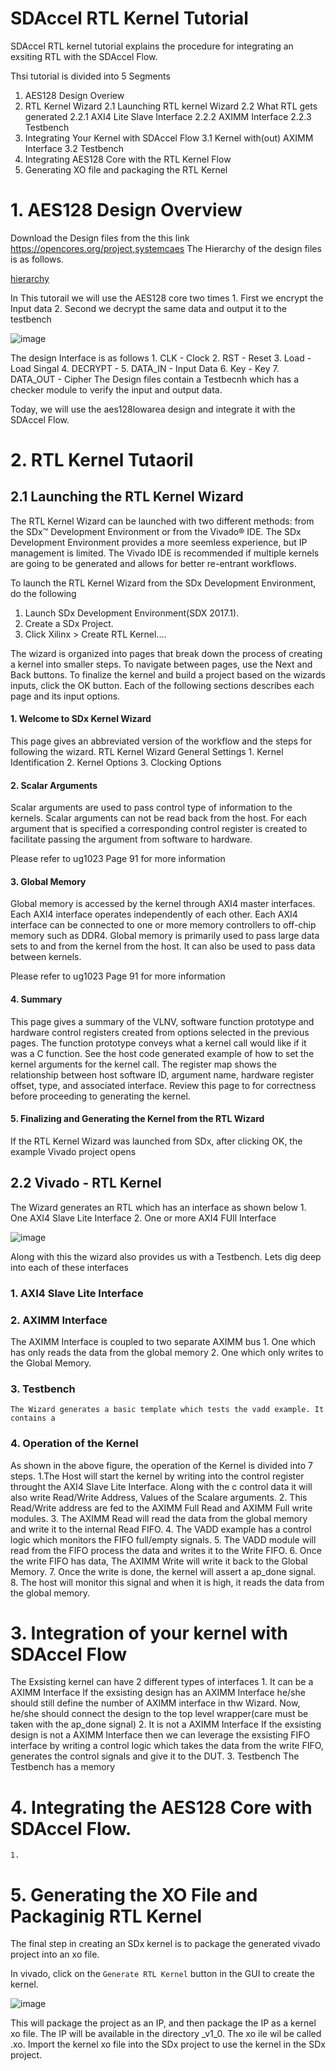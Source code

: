 # SDAccel RTL Kernel Tutorial

SDAccel RTL kernel tutorial explains the procedure for integrating an exsiting RTL with the SDAccel Flow. 

Thsi tutorial is divided into 5 Segments
 1. AES128 Design Overiew 
 2. RTL Kernel Wizard 
  2.1 Launching RTL kernel Wizard
  2.2 What RTL gets generated
     2.2.1 AXI4 Lite Slave Interface
     2.2.2 AXIMM Interface
     2.2.3 Testbench 
 3. Integrating Your Kernel with SDAccel Flow
   3.1 Kernel with(out) AXIMM Interface
   3.2 Testbench 
 4. Integrating AES128 Core with the RTL Kernel Flow
 5. Generating XO file and packaging the RTL Kernel


# 1. AES128 Design Overview
Download the Design files from the this link https://opencores.org/project,systemcaes
The Hierarchy of the design files is as follows. 

[hierarchy](https://user-images.githubusercontent.com/32319498/31956578-abacabe6-b8a0-11e7-8dec-ab22b29898cf.PNG)

In This tutorail we will use the AES128 core two times
	1. First we encrypt the Input data
	2. Second we decrypt the same data and output it to the testbench

![image](https://user-images.githubusercontent.com/32319498/31142684-e1b2e09c-a82f-11e7-9741-ce0f1c4ce054.png)

The design Interface is as follows 
	1. CLK - Clock 
	2. RST - Reset
	3. Load - Load Singal
	4. DECRYPT - 
	5. DATA_IN - Input Data
	6. Key - Key 
	7. DATA_OUT - Cipher
The Design files contain a Testbecnh which has a checker module to verify the input and output data.
		
Today, we will use the aes128lowarea design and integrate it with the SDAccel Flow.

# 2. RTL Kernel Tutaoril
 
## 2.1 Launching the RTL Kernel Wizard
 The RTL Kernel Wizard can be launched with two different methods: from the SDx™ Development Environment or from the Vivado® IDE. 	 The SDx Development Environment provides a more seemless experience, but IP management is limited. The Vivado IDE is recommended 	  if multiple kernels are going to be generated and allows for better re-entrant workflows.

To launch the RTL Kernel Wizard from the SDx Development Environment, do the following
   1. Launch SDx Development Environment(SDX 2017.1).
   2. Create a SDx Project.
   3. Click Xilinx > Create RTL Kernel....

   The wizard is organized into pages that break down the process of creating a kernel into smaller steps. To navigate between pages,    use the Next and Back buttons. To finalize the kernel and build a project based on the wizards inputs, click the OK button. Each of the following sections describes each page and its input options.
 
####   1. Welcome to SDx Kernel Wizard
   This page gives an abbreviated version of the workflow and the steps for following the wizard.
  	RTL Kernel Wizard General Settings
    		1. Kernel Identification
    		2. Kernel Options
    		3. Clocking Options
####   2. Scalar Arguments 
   Scalar arguments are used to pass control type of information to the kernels. Scalar arguments can not be read back from the host. For each argument that is specified a corresponding control register is created to facilitate passing the argument from software to hardware.

Please refer to ug1023 Page 91 for more information

#### 3. Global Memory 
   Global memory is accessed by the kernel through AXI4 master interfaces. Each AXI4 interface operates independently of each other. Each AXI4 interface can be connected to one or more memory controllers to off-chip memory such as DDR4. Global memory is primarily used to pass large data sets to and from the kernel from the host. It can also be used to pass data between kernels.

Please refer to ug1023 Page 91 for more information

#### 4. Summary 
This page gives a summary of the VLNV, software function prototype and hardware control registers created from options selected in the previous pages. The function prototype conveys what a kernel call would like if it was a C function. See the host code generated example of how to set the kernel arguments for the kernel call. The register map shows the relationship between host software ID, argument name, hardware register offset, type, and associated interface. Review this page to for correctness before proceeding to generating the kernel.

#### 5. Finalizing and Generating the Kernel from the RTL Wizard
If the RTL Kernel Wizard was launched from SDx, after clicking OK, the example Vivado project opens

## 2.2 Vivado - RTL Kernel 

The Wizard generates an RTL which has an interface as shown below
	1. One AXI4 Slave Lite Interface
	2. One or more AXI4 FUll Interface
	
![image](https://user-images.githubusercontent.com/32319498/31147244-1b121048-a83e-11e7-83e6-a3f534f62ade.png)

Along with this the wizard also provides us with a Testbench. Lets dig deep into each of these interfaces

### 1. AXI4 Slave Lite Interface 

### 2. AXIMM Interface
   The AXIMM Interface is coupled to two separate AXIMM bus
	1. One which has only reads the data from the global memory 
	2. One which only writes to the Global Memory.
### 3. Testbench
	The Wizard generates a basic template which tests the vadd example. It contains a 
### 4. Operation of the Kernel 
   As shown in the above figure, the operation of the Kernel is divided into 7 steps.
	1.The Host will start the kernel by writing into the control register throught the AXI4 Slave Lite Interface. Along with the c             control data it will also write Read/Write Address, Values of the Scalare arguments. 
	2. This Read/Write address are fed to the AXIMM Full Read and AXIMM Full write modules. 
	3. The AXIMM Read will read the data from the global memory and write it to the internal Read FIFO.
	4. The VADD example has a control logic which monitors the FIFO full/empty signals.
	5. The VADD module will read from the FIFO process the data and writes it to the Write FIFO.
	6. Once the write FIFO has data, The AXIMM Write will write it back to the Global Memory.
	7. Once the write is done, the kernel will assert a ap_done signal. 
	8. The host will monitor this signal and when it is high, it reads the data from the global memory. 

# 3. Integration of your kernel with SDAccel Flow
The Exsisting kernel can have 2 different types of interfaces
	1. It can be a AXIMM Interface
		If the exsisting design has an AXIMM Interface he/she should still define the number of AXIMM interface in thw Wizard. 			Now, he/she should connect the design to the top level wrapper(care must be taken with the ap_done signal)
	2. It is not a AXIMM Interface
		If the exsisting design is not a AXIMM Interface then we can leverage the exsisting FIFO interface by writing a control 		logic which takes the data from the write FIFO, generates the control signals and give it to the DUT. 
	3. Testbench
		The Testbench has a memory
		
# 4. Integrating the AES128 Core with SDAccel Flow.
	1. 
	
# 5. Generating the XO File and Packaginig RTL Kernel 
The final step in creating an SDx kernel is to package the generated vivado project into an xo file. 

In vivado, click on the `Generate RTL Kernel` button in the GUI to create the kernel. 

![image](https://user-images.githubusercontent.com/32319498/31957392-7ddac1dc-b8a3-11e7-9b56-8c8aaaf76226.png)

This will package the project as an IP, and then package the IP as a kernel xo file. The IP will be available in the directory <Kernel name>_v1_0. The xo ile wil be called <Kernel name>.xo. Import the kernel xo file into the SDx project to use the kernel in the SDx project.
 
